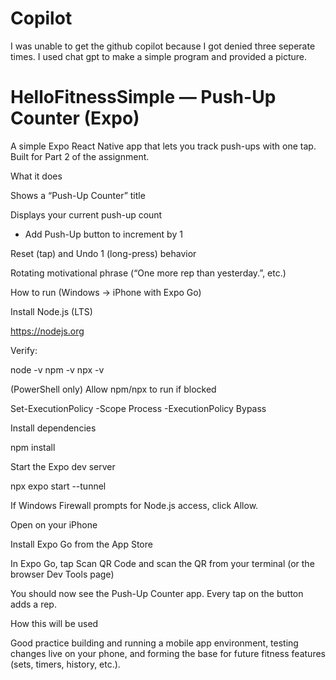 # Copilot

I was unable to get the github copilot because I got denied three seperate times. I used chat gpt to make a simple program and provided a picture.

# HelloFitnessSimple — Push-Up Counter (Expo)

A simple Expo React Native app that lets you track push-ups with one tap. Built for Part 2 of the assignment.

What it does

Shows a “Push-Up Counter” title

Displays your current push-up count

+ Add Push-Up button to increment by 1

Reset (tap) and Undo 1 (long-press) behavior

Rotating motivational phrase (“One more rep than yesterday.”, etc.)

How to run (Windows → iPhone with Expo Go)


Install Node.js (LTS)

https://nodejs.org

Verify:

node -v
npm -v
npx -v


(PowerShell only) Allow npm/npx to run if blocked

Set-ExecutionPolicy -Scope Process -ExecutionPolicy Bypass


Install dependencies

npm install


Start the Expo dev server

npx expo start --tunnel


If Windows Firewall prompts for Node.js access, click Allow.

Open on your iPhone

Install Expo Go from the App Store

In Expo Go, tap Scan QR Code and scan the QR from your terminal (or the browser Dev Tools page)

You should now see the Push-Up Counter app. Every tap on the button adds a rep.

How this will be used

Good practice building and running a mobile app environment, testing changes live on your phone, and forming the base for future fitness features (sets, timers, history, etc.).
